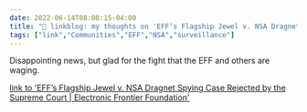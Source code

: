 ```yaml
---
date: 2022-06-14T08:00:15-04:00
title: "🔗 linkblog: my thoughts on 'EFF’s Flagship Jewel v. NSA Dragnet Spying Case Rejected by the Supreme Court | Electronic Frontier Foundation'"
tags: ["link","Communities","EFF","NSA","surveillance"]
---
```

Disappointing news, but glad for the fight that the EFF and others are waging.
 

[link to 'EFF’s Flagship Jewel v. NSA Dragnet Spying Case Rejected by the Supreme Court | Electronic Frontier Foundation'](https://www.eff.org/deeplinks/2022/06/effs-flagship-jewel-v-nsa-dragnet-spying-case-rejected-supreme-court)
